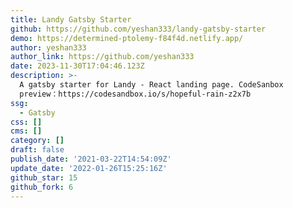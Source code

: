 ```yaml
---
title: Landy Gatsby Starter
github: https://github.com/yeshan333/landy-gatsby-starter
demo: https://determined-ptolemy-f84f4d.netlify.app/
author: yeshan333
author_link: https://github.com/yeshan333
date: 2023-11-30T17:04:46.123Z
description: >-
  A gatsby starter for Landy - React landing page. CodeSanbox
  preview：https://codesandbox.io/s/hopeful-rain-z2x7b
ssg:
  - Gatsby
css: []
cms: []
category: []
draft: false
publish_date: '2021-03-22T14:54:09Z'
update_date: '2022-01-26T15:25:16Z'
github_star: 15
github_fork: 6
---
```

